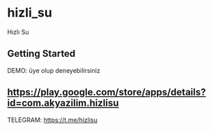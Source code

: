 # hizli_su

Hızlı Su

## Getting Started
DEMO: üye olup deneyebilirsiniz
## https://play.google.com/store/apps/details?id=com.akyazilim.hizlisu


TELEGRAM: https://t.me/hizlisu
